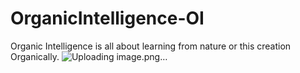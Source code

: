 # OrganicIntelligence-OI
Organic Intelligence is all about learning from nature or this creation Organically.
![Uploading image.png…]()
